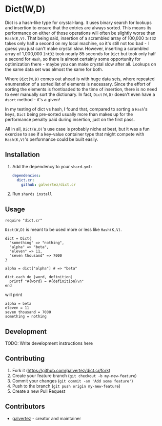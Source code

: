# Dict(W,D)

Dict is a hash-like type for crystal-lang. It uses binary search for lookups and insertion to ensure that the entries are always sorted. This means its performance on either of those operations will often be slightly worse than `Hash(K,V)`. That being said, insertion of a scrambled array of 100,000 `Int32` takes only half a second on my local machine, so it's still not too bad - I guess you just can't make crystal slow. However, inserting a scrambled array of 1,000,000 `Int32` took nearly 85 seconds for `Dict` but took only half a second for `Hash`, so there is almost certainly some opportunity for optimization there - maybe you can make crystal slow after all. Lookups on the same data set was almost the same for both.

Where `Dict(W,D)` comes out ahead is with huge data sets, where repeated enumeration of a sorted list of elements is necessary. Since the effort of sorting the elements is frontloaded to the time of insertion, there is no need to ever manually sort the dictionary. In fact, `Dict(W,D)` doesn't even have a `#sort` method - it's a given!

In my testing of dict vs hash, I found that, compared to sorting a `Hash`'s keys, `Dict` being pre-sorted usually more than makes up for the performance penalty paid during insertion, just on the first pass.

All in all, `Dict(W,D)`'s use case is probably niche at best, but it was a fun exercise to see if a key-value container type that might compete with `Hash(K,V)`'s performance could be built easily.

## Installation

1. Add the dependency to your `shard.yml`:

   ```yaml
   dependencies:
     dict.cr:
       github: galvertez/dict.cr
   ```

2. Run `shards install`

## Usage

```crystal
require "dict.cr"
```

`Dict(W,D)` is meant to be used more or less like `Hash(K,V)`.

```crystal
dict = Dict{
  "something" => "nothing",
  "alpha" => "beta",
  "eleven" => 11,
  "seven thousand" => 7000
}

alpha = dict["alpha"] # => "beta"
```

```crystal
dict.each do |word, definition|
  printf "#{word} = #{definition}\n"
end
```

will print

```text
alpha = beta
eleven = 11
seven thousand = 7000
something = nothing
```

## Development

TODO: Write development instructions here

## Contributing

1. Fork it (<https://github.com/galvertez/dict.cr/fork>)
2. Create your feature branch (`git checkout -b my-new-feature`)
3. Commit your changes (`git commit -am 'Add some feature'`)
4. Push to the branch (`git push origin my-new-feature`)
5. Create a new Pull Request

## Contributors

- [galvertez](https://github.com/your-github-user) - creator and maintainer
